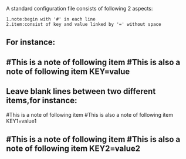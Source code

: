 A standard configuration file consists of following 2 aspects:

	1.note:begin with '#' in each line
	2.item:consist of key and value linked by '=' without space


For instance:
------------------------------------------------------
#This is a note of following item
#This is also a note of following item
KEY=value
------------------------------------------------------


Leave blank lines between two different items,for instance:
------------------------------------------------------
#This is a note of following item
#This is also a note of following item
KEY1=value1

#This is a note of following item
#This is also a note of following item
KEY2=value2
------------------------------------------------------
